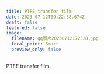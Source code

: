 ```yaml
---
title: PTFE transfer film
date: 2023-07-12T09:22:38.674Z
draft: false
featured: false
image:
  filename: qq图片20230712172528.jpg
  focal_point: Smart
  preview_only: false
---
```

PTFE transfer film